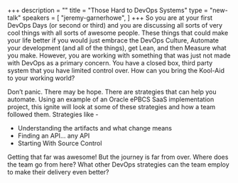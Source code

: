 +++
description = ""
title = "Those Hard to DevOps Systems"
type = "new-talk"
speakers = [
        "jeremy-garnerhowe",
]
+++
So you are at your first DevOps Days (or second or third) and you are discussing all sorts of very cool things with all sorts of awesome people. These things that could make your life better if you would just embrace the DevOps Culture, Automate your development (and all of the things), get Lean, and then Measure what you make. However, you are working with something that was just not made with DevOps as a primary concern.  You have a closed box, third party system that you have limited control over. How can you bring the Kool-Aid to your working world?

Don’t panic. There may be hope. There are strategies that can help you automate. Using an example of an Oracle ePBCS SaaS implementation project, this ignite will look at some of these strategies and how a team followed them. Strategies like -

* Understanding the artifacts and what change means
* Finding an API… any API
* Starting With Source Control

Getting that far was awesome! But the journey is far from over. Where does the team go from here? What other DevOps strategies can the team employ to make their delivery even better?